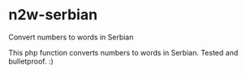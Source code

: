 # n2w-serbian
Convert numbers to words in Serbian

This php function converts numbers to words in Serbian.
Tested and bulletproof. :)
